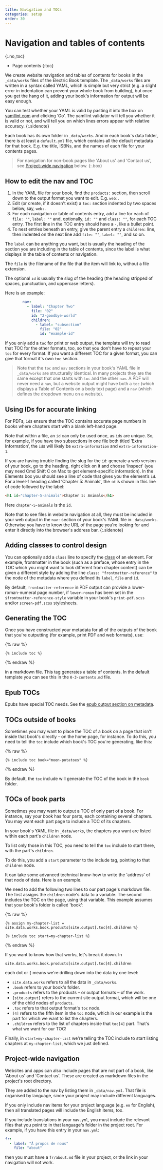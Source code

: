 ```yaml
---
title: Navigation and TOCs
categories: setup
order: 30
---
```


# Navigation and tables of contents
{:.no_toc}

* Page contents
{:toc}

We create website navigation and tables of contents for books in the `_data/works` files of the Electric Book template. The `_data/works` files are written in a syntax called YAML, which is simple but very strict (e.g. a slight error in indentation can prevent your whole book from building), but once you get the hang of it, adding your book's information for output will be easy enough.

You can test whether your YAML is valid by pasting it into the box on [yamllint.com](http://www.yamllint.com/) and clicking ‘Go’. The yamllint validator will tell you whether it is valid or not, and will tell you on which lines errors appear with relative accuracy.
{:.sidenote}

Each book has its own folder in `_data/works`. And in each book's data folder, there is at least a `default.yml` file, which contains all the default metadata for that book. E.g. the title, ISBNs, and the names of each file for your contents pages.

> For navigation for non-book pages like 'About us' and 'Contact us', see [Project-wide navigation](#project-wide-navigation) below.
{:.box}

## How to edit the nav and TOC

1. In the YAML file for your book, find the `products:` section, then scroll down to the output format you want to edit. E.g. `web:`.
2. Edit (or create, if it doesn't exist) a `toc:` section indented by two spaces below, say, `web:`.
3. For each navigation or table of contents entry, add a line for each of `file: ""`, `label: ""` and, optionally, `id: ""` and `class: ""`, for each TOC entry. The first line in the TOC entry should have a `-`, like a bullet point.
4. To nest entries beneath an entry, give the parent entry a `children:` line, then indented on the next line add `file: ""`, `label: ""`, and so on.

The `label` can be anything you want, but is usually the heading of the section you are including in the table of contents, since the label is what displays in the table of contents or navigation.

The `file` is the filename of the file that the item will link to, without a file extension.

The optional `id` is usually the slug of the heading (the heading stripped of spaces, punctuation, and uppercase letters).

Here is an example:

``` yaml
        nav:
          - label: "Chapter Two"
            file: "02"
            id: "2-goodbye-world"
            children:
              - label: "subsection"
                file: "02"
                id: "example-id"
```

If you only add a `toc` for print or web output, the template will try to read that TOC for the other formats, too, so that you don't have to repeat your `toc` for every format. If you want a different TOC for a given format, you can give that format it's own `toc` section.

> Note that the `toc` and `nav` sections in your book's YAML file in `_data/works` are structurally identical. In many projects they are the same except that one starts with `toc` and the other `nav`. A PDF will never need a `nav`, but a website output might have both a `toc` (which displays a Table of Contents on a body text page) and a `nav` (which defines the dropdown menu on a website).

## Using IDs for accurate linking

For PDFs, `id`s ensure that the TOC contains accurate page numbers in books where chapters start with a blank left-hand page.

Note that within a file, an `id` can only be used once, as `id`s are unique. So, for example, if you have two subsections in one file both titled ‘Extra Information’, the `id`s will likely be `extra-information` and `extra-information-1`.

If you are having trouble finding the slug for the `id`: generate a web version of your book, go to the heading, right click on it and choose ‘Inspect’ (you may need Cmd Shift C on Mac to get element-specific information). In the Elements box you should see a line of code that gives you the element’s `id`. For a level-1 heading called ‘Chapter 5: Animals’, the `id` is shown in this line of code followed by the label:

``` html
<h1 id="chapter-5-animals">Chapter 5: Animals</h1>
```

Here `chapter-5-animals` is the `id`.

Note that to see files in website navigation at all, they must be included in your web output in the `nav:` section of your book's YAML file in `_data/works`. Otherwise you have to know the URL of the page you're looking for and enter it directly into the browser's address bar.
{:.sidenote}

## Adding classes to control design

You can optionally add a `class` line to specify the [class](../editing/classes.html) of an element. For example, frontmatter in the book (such as a preface, whose entry in the TOC which you might want to look different from chapter content) can be given a different style by adding the line `class: "frontmatter-reference"` to the node of the metadata where you defined its `label`, `file` and `id`.

By default, `frontmatter-reference` in PDF output can provide a lower-roman-numeral page number, if `lower-roman` has been set in the `$frontmatter-reference-style` variable in your book's `print-pdf.scss` and/or `screen-pdf.scss` stylesheets.

## Generating the TOC

Once you have constructed your metadata for all of the outputs of the book that you're outputting (for example, print PDF and web formats), use:

{% raw %}
``` liquid
{% include toc %}
```
{% endraw %}

in a markdown file. This tag generates a table of contents. In the default template you can see this in the `0-3-contents.md` file.

## Epub TOCs

Epubs have special TOC needs. See the [epub output section on metadata](../output/epub-output#metadata-and-settings).

## TOCs outside of books

Sometimes you may want to place the TOC of a book on a page that isn't inside that book's directly – on the home page, for instance. To do this, you need to tell the `toc` include which book's TOC you're generating, like this:

{% raw %}

``` liquid
{% include toc book="moon-potatoes" %}
```

{% endraw %}

By default, the `toc` include will generate the TOC of the book in the `book` folder.

## TOCs of book parts

Sometimes you may want to output a TOC of only part of a book. For instance, say your book has four parts, each containing several chapters. You may want each part page to include a TOC of its chapters.

In your book's YAML file in `_data/works`, the chapters you want are listed within each part's `children` node.

To list only those in this TOC, you need to tell the `toc` include to start there, with the part's `children`.

To do this, you add a `start` parameter to the include tag, pointing to that `children` node.

It can take some advanced technical know-how to write the 'address' of that node of data. Here is an example.

We need to add the following two lines to our part page's markdown file. The first assigns the `children` node's data to a variable. The second includes the TOC on the page, using that variable. This example assumes that your book's folder is called 'book':

{% raw %}

```liquid
{% assign my-chapter-list = site.data.works.book.products[site.output].toc[4].children %}

{% include toc start=my-chapter-list %}
```

{% endraw %}

If you want to know how that works, let's break it down. In

``` liquid
site.data.works.book.products[site.output].toc[4].children
```

each dot or `[` means we're drilling down into the data by one level:

- `site.data.works` refers to all the data in `_data/works`.
- `.book` refers to your book's folder.
- `.products` refers to the products – or output formats – of the work.
- `[site.output]` refers to the current site output format, which will be one of the child nodes of `products`.
- `.toc` refers to that output format's `toc` node.
- `[4]` refers to the fifth item in the `toc` node, which in our example is the part for which we want to list the chapters.
- `.children` refers to the list of chapters inside that `toc[4]` part. That's what we want for our TOC!

Finally, in `start=my-chapter-list` we're telling the TOC include to start listing chapters at `my-chapter-list`, which we just defined.

## Project-wide navigation

Websites and apps can also include pages that are not part of a book, like 'About us' and 'Contact us'. These are created as markdown files in the project's root directory.

They are added to the nav by listing them in `_data/nav.yml`. That file is organised by language, since your project may include different languages.

If you only include nav items for your project language (e.g. `en` for English), then all translated pages will include the English items, too.

If you include translations in your `nav.yml`, you must include the relevant files that you point to in that language's folder in the project root. For example, if you have this entry in your `nav.yml`:

``` yaml
fr:
  - label: "À propos de nous"
    file: "about"
```

then you must have a `fr/about.md` file in your project, or the link in your navigation will not work.
